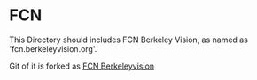 # FCN

This Directory should includes FCN Berkeley Vision,
as named as 'fcn.berkeleyvision.org'.

Git of it is forked as
[FCN Berkeleyvision](https://github.com/moonh1/fcn.berkeleyvision.org)

